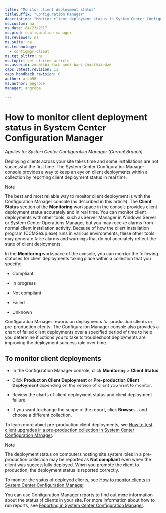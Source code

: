 ```yaml
---
title: "Monitor client deployment status"
titleSuffix: "Configuration Manager"
description: "Monitor client deployment status in System Center Configuration Manager."
ms.custom: na
ms.date: 04/23/2017
ms.prod: configuration-manager
ms.reviewer: na
ms.suite: na
ms.technology:
  - configmgr-client
ms.tgt_pltfrm: na
ms.topic: get-started-article
ms.assetid: 20a573b3-53cb-4ed5-bae1-7542f533ed20
caps.latest.revision: 11
caps.handback.revision: 0
author: arob98
ms.author: angrobe
manager: angrobe

---
```

# How to monitor client deployment status in System Center Configuration Manager

*Applies to: System Center Configuration Manager (Current Branch)*

Deploying clients across your site takes time and some installations are not successful the first time. The System Center Configuration Manager console provides a way to keep an eye on client deployments within a collection by reporting client deployment status in real time.  

> [!NOTE]  
>  The best and most reliable way to monitor client deployment is with the Configuration Manager console (as described in this article). The **Client Status** section of the **Monitoring** workspace in the console provides client deployment status accurately and in real time. You can monitor client deployments with other tools, such as Server Manager  in Windows Server or System Center Operations Manager, but you may receive alarms from normal client installation activity. Because of how the client installation program (CCMSetup.exe) runs in various environments, these other tools may generate false alarms and warnings that do not accurately reflect the state of client deployments.  

 In the **Monitoring** workspace of the console, you can monitor the following statuses for client deployments taking place within a collection that you specify:  

-   Compliant  

-   In progress  

-   Not compliant  

-   Failed  

-   Unknown  

 Configuration Manager reports on deployments for production clients or pre-production clients. The Configuration Manager console also provides a chart of failed client deployments over a specified period of time to help you determine if actions you to take to troubleshoot deployments are improving the deployment success rate over time.  

## To monitor client deployments  

-   In the Configuration Manager console, click **Monitoring** > **Client Status**.  

-   Click **Production Client Deployment** or **Pre-production Client Deployment** depending on the version of client you want to monitor.  

-   Review the charts of client deployment status and client deployment failure.  

-   If you want to change the scope of the report, click **Browse...** and choose a different collection.  

 To learn more about pre-production client deployments, see [How to test client upgrades in a pre-production collection in System Center Configuration Manager](../../../core/clients/manage/upgrade/test-client-upgrades.md).

 > [!NOTE]
 > The deployment status on computers hosting site system roles in a pre-production collection may be reported as **Not compliant** even when the client was successfully deployed. When you promote the client to production, the deployment status is reported correctly.   

 To monitor the status of deployed clients, see [How to monitor clients in System Center Configuration Manager](../../../core/clients/manage/monitor-clients.md)  

 You can use Configuration Manager reports to find out more information about the status of clients in your site. For more information about how to run reports, see [Reporting in System Center Configuration Manager](../../../core/servers/manage/reporting.md).  

